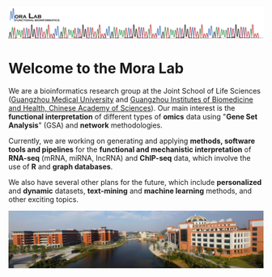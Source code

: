 ![MoraLab](/MORALAB_Banner.png)

# Welcome to the Mora Lab

We are a bioinformatics research group at the Joint School of Life Sciences ([Guangzhou Medical University](http://www.gzhmu.edu.cn) and [Guangzhou Institutes of Biomedicine and Health, Chinese Academy of Sciences](http://english.gibh.cas.cn/)). Our main interest is the **functional interpretation** of different types of **omics** data using "**Gene Set Analysis**" (GSA) and **network** methodologies.

Currently, we are working on generating and applying **methods, software tools and pipelines** for the **functional and mechanistic interpretation** of **RNA-seq** (mRNA, miRNA, lncRNA) and **ChIP-seq** data, which involve the use of **R** and **graph databases**.

We also have several other plans for the future, which include **personalized** and **dynamic** datasets, **text-mining** and **machine learning** methods, and other exciting topics.

![GMU](/gmu1.GIF)
